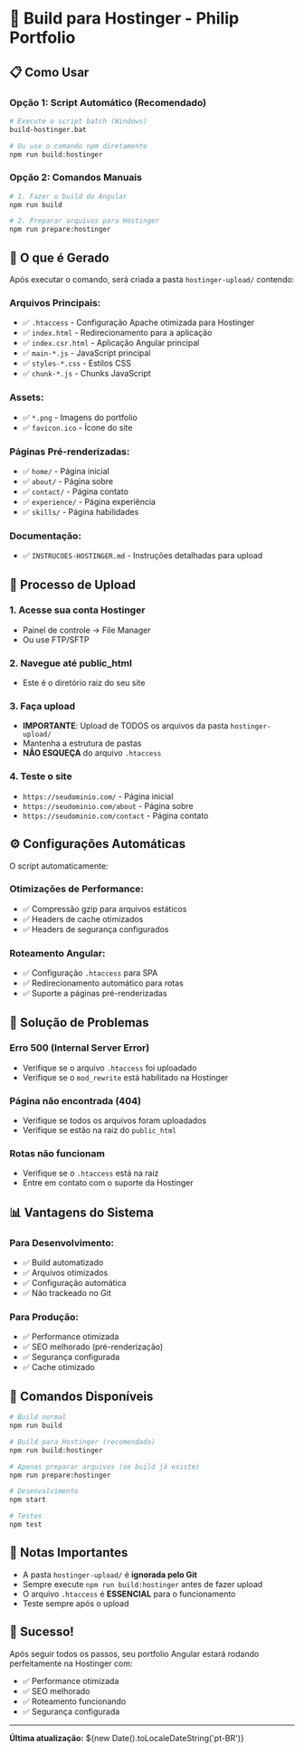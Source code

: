 # 🚀 Build para Hostinger - Philip Portfolio

## 📋 Como Usar

### Opção 1: Script Automático (Recomendado)
```bash
# Execute o script batch (Windows)
build-hostinger.bat

# Ou use o comando npm diretamente
npm run build:hostinger
```

### Opção 2: Comandos Manuais
```bash
# 1. Fazer o build do Angular
npm run build

# 2. Preparar arquivos para Hostinger
npm run prepare:hostinger
```

## 📁 O que é Gerado

Após executar o comando, será criada a pasta `hostinger-upload/` contendo:

### Arquivos Principais:
- ✅ `.htaccess` - Configuração Apache otimizada para Hostinger
- ✅ `index.html` - Redirecionamento para a aplicação
- ✅ `index.csr.html` - Aplicação Angular principal
- ✅ `main-*.js` - JavaScript principal
- ✅ `styles-*.css` - Estilos CSS
- ✅ `chunk-*.js` - Chunks JavaScript

### Assets:
- ✅ `*.png` - Imagens do portfolio
- ✅ `favicon.ico` - Ícone do site

### Páginas Pré-renderizadas:
- ✅ `home/` - Página inicial
- ✅ `about/` - Página sobre
- ✅ `contact/` - Página contato
- ✅ `experience/` - Página experiência
- ✅ `skills/` - Página habilidades

### Documentação:
- ✅ `INSTRUCOES-HOSTINGER.md` - Instruções detalhadas para upload

## 🔄 Processo de Upload

### 1. Acesse sua conta Hostinger
- Painel de controle → File Manager
- Ou use FTP/SFTP

### 2. Navegue até public_html
- Este é o diretório raiz do seu site

### 3. Faça upload
- **IMPORTANTE**: Upload de TODOS os arquivos da pasta `hostinger-upload/`
- Mantenha a estrutura de pastas
- **NÃO ESQUEÇA** do arquivo `.htaccess`

### 4. Teste o site
- `https://seudominio.com/` - Página inicial
- `https://seudominio.com/about` - Página sobre
- `https://seudominio.com/contact` - Página contato

## ⚙️ Configurações Automáticas

O script automaticamente:

### Otimizações de Performance:
- ✅ Compressão gzip para arquivos estáticos
- ✅ Headers de cache otimizados
- ✅ Headers de segurança configurados

### Roteamento Angular:
- ✅ Configuração `.htaccess` para SPA
- ✅ Redirecionamento automático para rotas
- ✅ Suporte a páginas pré-renderizadas

## 🔧 Solução de Problemas

### Erro 500 (Internal Server Error)
- Verifique se o arquivo `.htaccess` foi uploadado
- Verifique se o `mod_rewrite` está habilitado na Hostinger

### Página não encontrada (404)
- Verifique se todos os arquivos foram uploadados
- Verifique se estão na raiz do `public_html`

### Rotas não funcionam
- Verifique se o `.htaccess` está na raiz
- Entre em contato com o suporte da Hostinger

## 📊 Vantagens do Sistema

### Para Desenvolvimento:
- ✅ Build automatizado
- ✅ Arquivos otimizados
- ✅ Configuração automática
- ✅ Não trackeado no Git

### Para Produção:
- ✅ Performance otimizada
- ✅ SEO melhorado (pré-renderização)
- ✅ Segurança configurada
- ✅ Cache otimizado

## 🎯 Comandos Disponíveis

```bash
# Build normal
npm run build

# Build para Hostinger (recomendado)
npm run build:hostinger

# Apenas preparar arquivos (se build já existe)
npm run prepare:hostinger

# Desenvolvimento
npm start

# Testes
npm test
```

## 📝 Notas Importantes

- A pasta `hostinger-upload/` é **ignorada pelo Git**
- Sempre execute `npm run build:hostinger` antes de fazer upload
- O arquivo `.htaccess` é **ESSENCIAL** para o funcionamento
- Teste sempre após o upload

## 🎉 Sucesso!

Após seguir todos os passos, seu portfolio Angular estará rodando perfeitamente na Hostinger com:
- ✅ Performance otimizada
- ✅ SEO melhorado
- ✅ Roteamento funcionando
- ✅ Segurança configurada

---

**Última atualização:** ${new Date().toLocaleDateString('pt-BR')} 